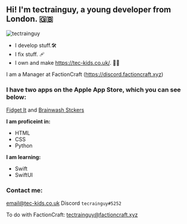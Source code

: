 ## Hi! I'm tectrainguy, a young developer from London. :uk:
![tectrainguy](https://en.gravatar.com/userimage/177662690/cb927268156b060539df8dffa63b9212.jpg)

- I develop stuff.🛠️ 
- I fix stuff. 🩹 
- I own and make https://tec-kids.co.uk/. ✍🏼


I am a Manager at FactionCraft (https://discord.factioncraft.xyz)

### I have two apps on the Apple App Store, which you can see below:

[Fidget It](https://apps.apple.com/gb/app/fidget-it/id1585662299) and [Brainwash Stckers](https://apps.apple.com/gb/app/brainwash-stickers/id1586463943?app=messages)

**I am proficeint in:**

- HTML
- CSS
- Python

**I am learning:**

- Swift
- SwiftUI

### Contact me:
email@tec-kids.co.uk
Discord `tecrainguy#5252`

To do with FactionCraft:
tectrainguy@factioncraft.xyz
